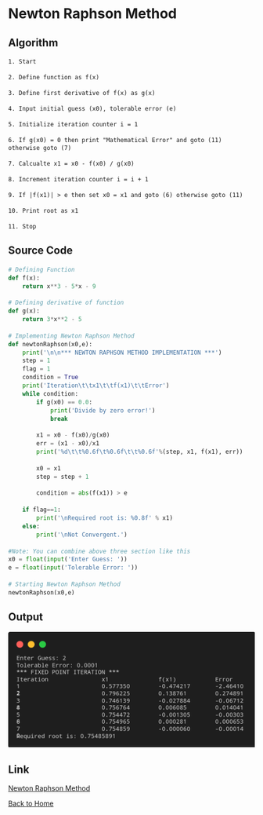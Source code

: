 # Newton Raphson Method

## Algorithm

    1. Start

    2. Define function as f(x)

    3. Define first derivative of f(x) as g(x)

    4. Input initial guess (x0), tolerable error (e) 

    5. Initialize iteration counter i = 1

    6. If g(x0) = 0 then print "Mathematical Error" and goto (11) otherwise goto (7) 

    7. Calcualte x1 = x0 - f(x0) / g(x0)

    8. Increment iteration counter i = i + 1

    9. If |f(x1)| > e then set x0 = x1 and goto (6) otherwise goto (11)

    10. Print root as x1

    11. Stop

## Source Code

``` python
# Defining Function
def f(x):
    return x**3 - 5*x - 9

# Defining derivative of function
def g(x):
    return 3*x**2 - 5

# Implementing Newton Raphson Method
def newtonRaphson(x0,e):
    print('\n\n*** NEWTON RAPHSON METHOD IMPLEMENTATION ***')
    step = 1
    flag = 1
    condition = True
    print('Iteration\t\tx1\t\tf(x1)\t\tError')
    while condition:
        if g(x0) == 0.0:
            print('Divide by zero error!')
            break
        
        x1 = x0 - f(x0)/g(x0)
        err = (x1 - x0)/x1
        print('%d\t\t%0.6f\t%0.6f\t\t%0.6f'%(step, x1, f(x1), err))
        
        x0 = x1
        step = step + 1
        
        condition = abs(f(x1)) > e
    
    if flag==1:
        print('\nRequired root is: %0.8f' % x1)
    else:
        print('\nNot Convergent.')

#Note: You can combine above three section like this
x0 = float(input('Enter Guess: '))
e = float(input('Tolerable Error: '))

# Starting Newton Raphson Method
newtonRaphson(x0,e)
```

## Output

![Newton Raphson Method](./assets/Newton-Raphson-Method.png)

## Link

[Newton Raphson Method](https://github.com/kabirdeula/Numerical_Method_Lab_Report/blob/main/Lab%20Report/Lab3-NewtonRaphsonMethod.py)

[Back to Home](README.md)
